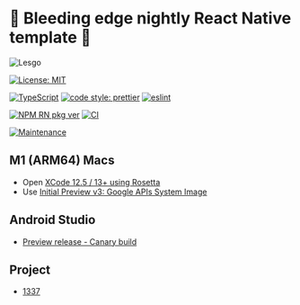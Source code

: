# 🌃 Bleeding edge nightly React Native template 🌃

![Lesgo](https://media.giphy.com/media/hKyWAN3gQyCsM/giphy.gif)

[![License: MIT](https://img.shields.io/badge/License-MIT-yellow.svg)](#)

[![TypeScript](https://img.shields.io/badge/%3C%2F%3E-TypeScript-%230074c1.svg)](#)
[![code style: prettier](https://img.shields.io/badge/code_style-prettier-f8bc45.svg)](#)
[![eslint](https://badges.aleen42.com/src/eslint.svg)](#)

[![NPM RN pkg ver](https://img.shields.io/npm/v/react-native?color=red&label=react-native)](https://github.com/facebook/react-native/releases/tag/v0.65.1)
[![CI](https://github.com/leotm/react-native-template-typescript/actions/workflows/main.yml/badge.svg)](https://github.com/leotm/react-native-template-typescript/actions/workflows/main.yml)

[![Maintenance](https://img.shields.io/badge/Maintained%3F-yes-green.svg)](https://github.com/leotm/react-native-template-typescript/pulse)

## M1 (ARM64) Macs

- Open [XCode 12.5 / 13+ using Rosetta](https://i.stack.imgur.com/jj508.png)
- Use [Initial Preview v3: Google APIs System Image](https://github.com/google/android-emulator-m1-preview/releases/download/0.3/android-emulator-m1-preview.dmg)

## Android Studio

- [Preview release - Canary build](https://developer.android.com/studio/preview)

## Project

- [1337](https://github.com/leotm/react-native-template-typescript/projects/1)
